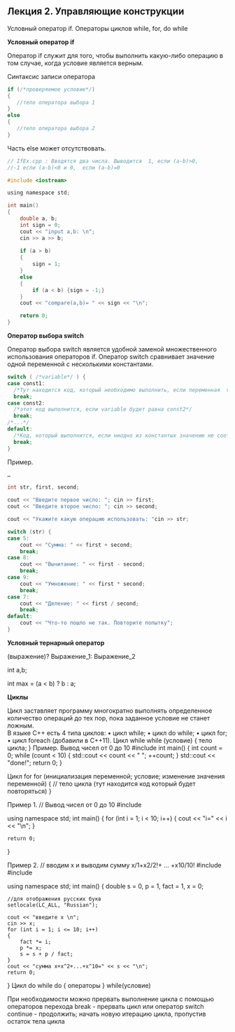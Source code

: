 ## Лекция 2.  Управляющие конструкции 

Условный оператор if. Операторы циклов while, for, do while


**Условный оператор if**

Оператор if служит для того, чтобы выполнить какую-либо операцию в том случае, когда условие является верным. 

Синтаксис записи оператора 

```C++
if (/*проверяемое условие*/)
{
   //тело оператора выбора 1
} 
else
{
   //тело оператора выбора 2
}
```

Часть else может отсутствовать. 
 
```C
// IfEx.cpp : Вводятся два числа. Выводится  1, если (a-b)>0, 
//-1 если (a-b)<0 и 0,  если (a-b)=0 

#include <iostream>

using namespace std;

int main()
{
	double a, b;
	int sign = 0;
	cout << "input a,b: \n";
	cin >> a >> b;
	
	if (a > b)
	{
		sign = 1;
	}
	else 
	{
		if (a < b) {sign = -1;}
	}
	cout << "compare(a,b)= " << sign << "\n";

	return 0;
}
```

**Оператор выбора switch**
 
Оператор выбора switch является удобной заменой множественного использования операторов if. Оператор switch сравнивает значение одной переменной с несколькими константами. 

```C
switch ( /*variable*/ ) {
case const1:
  /*Тут находится код, который необходимо выполнить, если переменная  variable будет равна const1*/
  break;
case const2:
  /*этот код выполнится, если variable будет равна const2*/
  break;
/*...*/
default:
  /*Код, который выполнится, если ниодно из константых значению не соответствует значение в переменной variable*/
  break;
}
```

Пример. 

```C
…

int str, first, second;

cout << "Введите первое число: "; cin >> first;
cout << "Введите второе число: "; cin >> second;

cout << "Укажите какую операцию использовать: "cin >> str;

switch (str) {
case 5:
	cout << "Сумма: " << first + second;
	break;
case 8:
	cout << "Вычитание: " << first - second;
	break;
case 9:
	cout << "Умножение: " << first * second;
	break;
case 7:
	cout << "Деление: " << first / second;
	break;
default:
	cout << "Что-то пошло не так. Повторите попытку";
}

```

**Условный тернарный оператор**

(выражение)? Выражение_1: Выражение_2

int a,b; 

int max = (a < b) ? b : a;

**Циклы**

Цикл заставляет программу многократно выполнять определенное количество операций до тех пор, пока заданное условие не станет ложным.  
В языке C++ есть 4 типа циклов:
•	цикл while;
•	цикл do while;
•	цикл for;
•	цикл foreach (добавили в C++11).
Цикл while
while (условие)
{
    тело цикла;
}
Пример. Вывод чисел от 0 до 10
#include <iostream>
int main()
{
	int count = 0;
	while (count < 10)
	{
		std::cout << count << " ";
		++count;
	}
	std::cout << "done!";
	return 0;
}

Цикл for
for (инициализация переменной; условие; изменение значения переменной) 
{
  // тело цикла (тут находится код который будет повторяться)
}


Пример 1. 
// Вывод чисел от 0 до 10
#include<iostream>

using namespace std;
int main()
{
	for (int i = 1; i < 10; i++)
	{
		cout << "i=" << i << "\n";
	}
	
	return 0;
}

Пример 2. 
// вводим x и выводим сумму x/1+x2/2!+ … +x10/10!
#include<iostream>
#include <locale>

using namespace std;
int main()
{
	double s = 0, p = 1, fact = 1, x = 0;

	//для отображения русских букв
	setlocale(LC_ALL, "Russian");

	cout << "введите x \n";
	cin >> x;
	for (int i = 1; i <= 10; i++)
	{
		fact *= i;
		p *= x;
		s = s + p / fact;
	}
	cout << "сумма x+x^2+...+x^10=" << s << "\n";
	return 0;
}
Цикл do while
do 
{ 
   операторы
} 
while(условие)

При необходимости можно прервать выполнение цикла с помощью операторов перехода
break      -  прервать цикл или оператор switch
continue  - продолжить; начать новую итерацию цикла, пропустив остаток тела цикла


